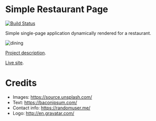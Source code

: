 # Simple Restaurant Page

[![Build Status](https://travis-ci.com/MauricioRobayo/simple-restaurant-page.svg?branch=develop)](https://travis-ci.com/MauricioRobayo/simple-restaurant-page)

Simple single-page application dynamically rendered for a restaurant.

![dining](https://media.giphy.com/media/dsfWYK7zrNRYs/giphy.gif)

[Project description](https://www.theodinproject.com/courses/javascript/lessons/restaurant-page).

[Live site](https://mauriciorobayo.github.io/simple-restaurant-page/).

# Credits

- Images: https://source.unsplash.com/
- Text: https://baconipsum.com/
- Contact info: https://randomuser.me/
- Logo: http://en.gravatar.com/
